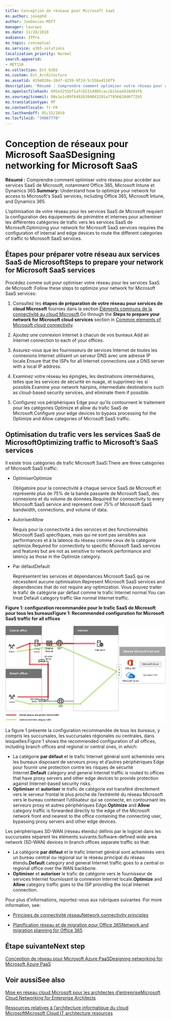 ```yaml
---
title: Conception de réseaux pour Microsoft SaaS
ms.author: josephd
author: JoeDavies-MSFT
manager: laurawi
ms.date: 11/28/2018
audience: ITPro
ms.topic: conceptual
ms.service: o365-solutions
localization_priority: Normal
search.appverid:
- MET150
ms.collection: Ent_O365
ms.custom: Ent_Architecture
ms.assetid: 4194020a-3847-4259-9f2d-5c556a4510f9
description: 'Résumé : Comprendre comment optimiser votre réseau pour accéder aux services SaaS de Microsoft, notamment Office 365, Microsoft Intune et Dynamics 365.'
ms.openlocfilehash: 695e3255bf1afcb5314985caccb15ead410d93f6
ms.sourcegitcommit: 08e1e1c09f64926394043291a77856620d6f72b5
ms.translationtype: MT
ms.contentlocale: fr-FR
ms.lasthandoff: 05/15/2019
ms.locfileid: "34067770"
---
```

# <a name="designing-networking-for-microsoft-saas"></a><span data-ttu-id="e55a6-103">Conception de réseaux pour Microsoft SaaS</span><span class="sxs-lookup"><span data-stu-id="e55a6-103">Designing networking for Microsoft SaaS</span></span>

 <span data-ttu-id="e55a6-104">**Résumé :** Comprendre comment optimiser votre réseau pour accéder aux services SaaS de Microsoft, notamment Office 365, Microsoft Intune et Dynamics 365.</span><span class="sxs-lookup"><span data-stu-id="e55a6-104">**Summary:** Understand how to optimize your network for access to Microsoft's SaaS services, including Office 365, Microsoft Intune, and Dynamics 365.</span></span>
  
<span data-ttu-id="e55a6-105">L’optimisation de votre réseau pour les services SaaS de Microsoft requiert la configuration des équipements de périmètre et internes pour acheminer les différentes catégories de trafic vers les services SaaS de Microsoft.</span><span class="sxs-lookup"><span data-stu-id="e55a6-105">Optimizing your network for Microsoft SaaS services requires the configuration of internal and edge devices to route the different categories of traffic to Microsoft SaaS services.</span></span>
  
## <a name="steps-to-prepare-your-network-for-microsoft-saas-services"></a><span data-ttu-id="e55a6-106">Étapes pour préparer votre réseau aux services SaaS de Microsoft</span><span class="sxs-lookup"><span data-stu-id="e55a6-106">Steps to prepare your network for Microsoft SaaS services</span></span>

<span data-ttu-id="e55a6-107">Procédez comme suit pour optimiser votre réseau pour les services SaaS de Microsoft :</span><span class="sxs-lookup"><span data-stu-id="e55a6-107">Follow these steps to optimize your network for Microsoft SaaS services:</span></span>
  
1. <span data-ttu-id="e55a6-108">Consultez les **étapes de préparation de votre réseau pour services de cloud Microsoft** fournies dans la section [Éléments communs de la connectivité au cloud Microsoft](common-elements-of-microsoft-cloud-connectivity.md).</span><span class="sxs-lookup"><span data-stu-id="e55a6-108">Go through the **Steps to prepare your network for Microsoft cloud services** section in [Common elements of Microsoft cloud connectivity](common-elements-of-microsoft-cloud-connectivity.md).</span></span>
    
2. <span data-ttu-id="e55a6-109">Ajoutez une connexion Internet à chacun de vos bureaux.</span><span class="sxs-lookup"><span data-stu-id="e55a6-109">Add an Internet connection to each of your offices.</span></span>
    
3. <span data-ttu-id="e55a6-110">Assurez-vous que les fournisseurs de services Internet de toutes les connexions Internet utilisent un serveur DNS avec une adresse IP locale.</span><span class="sxs-lookup"><span data-stu-id="e55a6-110">Ensure that the ISPs for all Internet connections use a DNS server with a local IP address.</span></span>
    
4. <span data-ttu-id="e55a6-111">Examinez votre réseau les épingles, les destinations intermédiaires, telles que les services de sécurité en nuage, et supprimez-les si possible.</span><span class="sxs-lookup"><span data-stu-id="e55a6-111">Examine your network hairpins, intermediate destinations such as cloud-based security services, and eliminate them if possible.</span></span>
    
5. <span data-ttu-id="e55a6-112">Configurez vos périphériques Edge pour qu’ils contournent le traitement pour les catégories Optimize et allow du trafic SaaS de Microsoft.</span><span class="sxs-lookup"><span data-stu-id="e55a6-112">Configure your edge devices to bypass processing for the Optimize and Allow categories of Microsoft SaaS traffic.</span></span>

## <a name="optimizing-traffic-to-microsofts-saas-services"></a><span data-ttu-id="e55a6-113">Optimisation du trafic vers les services SaaS de Microsoft</span><span class="sxs-lookup"><span data-stu-id="e55a6-113">Optimizing traffic to Microsoft’s SaaS services</span></span>    

<span data-ttu-id="e55a6-114">Il existe trois catégories de trafic Microsoft SaaS:</span><span class="sxs-lookup"><span data-stu-id="e55a6-114">There are three categories of Microsoft SaaS traffic:</span></span>

- <span data-ttu-id="e55a6-115">Optimiser</span><span class="sxs-lookup"><span data-stu-id="e55a6-115">Optimize</span></span>

  <span data-ttu-id="e55a6-116">Obligatoire pour la connectivité à chaque service SaaS de Microsoft et représente plus de 75% de la bande passante de Microsoft SaaS, des connexions et du volume de données.</span><span class="sxs-lookup"><span data-stu-id="e55a6-116">Required for connectivity to every Microsoft SaaS service and represent over 75% of Microsoft SaaS bandwidth, connections, and volume of data.</span></span>

- <span data-ttu-id="e55a6-117">Autoriser</span><span class="sxs-lookup"><span data-stu-id="e55a6-117">Allow</span></span>

  <span data-ttu-id="e55a6-118">Requis pour la connectivité à des services et des fonctionnalités Microsoft SaaS spécifiques, mais qui ne sont pas sensibles aux performances et à la latence du réseau comme ceux de la catégorie optimize.</span><span class="sxs-lookup"><span data-stu-id="e55a6-118">Required for connectivity to specific Microsoft SaaS services and features but are not as sensitive to network performance and latency as those in the Optimize category.</span></span>

- <span data-ttu-id="e55a6-119">Par défaut</span><span class="sxs-lookup"><span data-stu-id="e55a6-119">Default</span></span>

  <span data-ttu-id="e55a6-120">Représentent les services et dépendances Microsoft SaaS qui ne nécessitent aucune optimisation.</span><span class="sxs-lookup"><span data-stu-id="e55a6-120">Represent Microsoft SaaS services and dependencies that do not require any optimization.</span></span> <span data-ttu-id="e55a6-121">Vous pouvez traiter le trafic de catégorie par défaut comme le trafic Internet normal.</span><span class="sxs-lookup"><span data-stu-id="e55a6-121">You can treat Default category traffic like normal Internet traffic.</span></span>


<span data-ttu-id="e55a6-122">**Figure 1: configuration recommandée pour le trafic SaaS de Microsoft pour tous les bureaux**</span><span class="sxs-lookup"><span data-stu-id="e55a6-122">**Figure 1: Recommended configuration for Microsoft SaaS traffic for all offices**</span></span>

![Figure 1: configuration recommandée pour le trafic SaaS de Microsoft pour tous les bureaux](media/Network-Poster/SaaS1.png)

<span data-ttu-id="e55a6-124">La figure 1 présente la configuration recommandée de tous les bureaux, y compris les succursales, les succursales régionales ou centrales, dans lesquelles:</span><span class="sxs-lookup"><span data-stu-id="e55a6-124">Figure 1 shows the recommended configuration of all offices, including branch offices and regional or central ones, in which:</span></span>

- <span data-ttu-id="e55a6-125">La catégorie **par défaut** et le trafic Internet général sont acheminés vers les bureaux disposant de serveurs proxy et d’autres périphériques Edge pour fournir une protection contre les risques de sécurité Internet.</span><span class="sxs-lookup"><span data-stu-id="e55a6-125">**Default** category and general Internet traffic is routed to offices that have proxy servers and other edge devices to provide protection against Internet-based security risks.</span></span>
- <span data-ttu-id="e55a6-126">**Optimiser** et **autoriser** le trafic de catégorie est transféré directement vers le serveur frontal le plus proche de l’extrémité du réseau Microsoft vers le bureau contenant l’utilisateur qui se connecte, en contournant les serveurs proxy et autres périphériques Edge.</span><span class="sxs-lookup"><span data-stu-id="e55a6-126">**Optimize** and **Allow** category traffic is forwarded directly to the edge of the Microsoft network front end nearest to the office containing the connecting user, bypassing proxy servers and other edge devices.</span></span>

<span data-ttu-id="e55a6-127">Les périphériques SD-WAN (réseau étendu) définis par le logiciel dans les succursales séparent les éléments suivants:</span><span class="sxs-lookup"><span data-stu-id="e55a6-127">Software-defined wide area network (SD-WAN) devices in branch offices separate traffic so that:</span></span> 

- <span data-ttu-id="e55a6-128">La catégorie **par défaut** et le trafic Internet général sont acheminés vers un bureau central ou régional sur le réseau principal du réseau étendu.</span><span class="sxs-lookup"><span data-stu-id="e55a6-128">**Default** category and general Internet traffic goes to a central or regional office over the WAN backbone.</span></span> 
- <span data-ttu-id="e55a6-129">**Optimiser** et **autoriser** le trafic de catégorie vers le fournisseur de services Internet fournissant la connexion Internet locale.</span><span class="sxs-lookup"><span data-stu-id="e55a6-129">**Optimize** and **Allow** category traffic goes to the ISP providing the local Internet connection.</span></span>
  
<span data-ttu-id="e55a6-130">Pour plus d’informations, reportez-vous aux rubriques suivantes :</span><span class="sxs-lookup"><span data-stu-id="e55a6-130">For more information, see:</span></span>
  
- [<span data-ttu-id="e55a6-131">Principes de connectivité réseau</span><span class="sxs-lookup"><span data-stu-id="e55a6-131">Network connectivity principles</span></span>](https://aka.ms/expressrouteoffice365)

- [<span data-ttu-id="e55a6-132">Planification réseau et de migration pour Office 365</span><span class="sxs-lookup"><span data-stu-id="e55a6-132">Network and migration planning for Office 365</span></span>](https://aka.ms/tune)
    
## <a name="next-step"></a><span data-ttu-id="e55a6-133">Étape suivante</span><span class="sxs-lookup"><span data-stu-id="e55a6-133">Next step</span></span>

[<span data-ttu-id="e55a6-134">Conception de réseau pour Microsoft Azure PaaS</span><span class="sxs-lookup"><span data-stu-id="e55a6-134">Designing networking for Microsoft Azure PaaS</span></span>](designing-networking-for-microsoft-azure-paas.md)
    
## <a name="see-also"></a><span data-ttu-id="e55a6-135">Voir aussi</span><span class="sxs-lookup"><span data-stu-id="e55a6-135">See also</span></span>

[<span data-ttu-id="e55a6-136">Mise en réseau cloud Microsoft pour les architectes d’entreprise</span><span class="sxs-lookup"><span data-stu-id="e55a6-136">Microsoft Cloud Networking for Enterprise Architects</span></span>](microsoft-cloud-networking-for-enterprise-architects.md)
  
[<span data-ttu-id="e55a6-137">Ressources relatives à l’architecture informatique du cloud Microsoft</span><span class="sxs-lookup"><span data-stu-id="e55a6-137">Microsoft Cloud IT architecture resources</span></span>](microsoft-cloud-it-architecture-resources.md)


